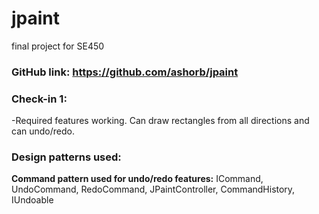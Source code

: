 # jpaint
 final project for SE450

### **GitHub link:** https://github.com/ashorb/jpaint

### **Check-in 1:**

-Required features working. Can draw rectangles from all directions and can undo/redo.


### **Design patterns used:**

**Command pattern used for undo/redo features:** 
ICommand, UndoCommand, RedoCommand, JPaintController, CommandHistory, IUndoable
